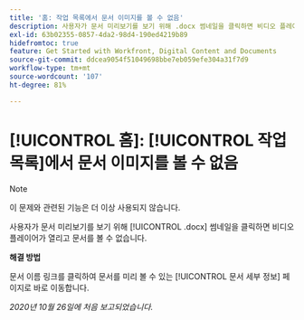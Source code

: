 ```yaml
---
title: '홈: 작업 목록에서 문서 이미지를 볼 수 없음'
description: 사용자가 문서 미리보기를 보기 위해 .docx 썸네일을 클릭하면 비디오 플레이어가 열리고 문서를 볼 수 없습니다.
exl-id: 63b02355-0857-4da2-98d4-190ed4219b89
hidefromtoc: true
feature: Get Started with Workfront, Digital Content and Documents
source-git-commit: ddcea9054f51049698bbe7eb059efe304a31f7d9
workflow-type: tm+mt
source-wordcount: '107'
ht-degree: 81%

---
```


# [!UICONTROL 홈]: [!UICONTROL 작업 목록]에서 문서 이미지를 볼 수 없음

<!--Article created by request-->

>[!NOTE]
>
>이 문제와 관련된 기능은 더 이상 사용되지 않습니다.

사용자가 문서 미리보기를 보기 위해 [!UICONTROL .docx] 썸네일을 클릭하면 비디오 플레이어가 열리고 문서를 볼 수 없습니다.

**해결 방법**

문서 이름 링크를 클릭하여 문서를 미리 볼 수 있는 [!UICONTROL 문서 세부 정보] 페이지로 바로 이동합니다.

_2020년 10월 26일에 처음 보고되었습니다._
